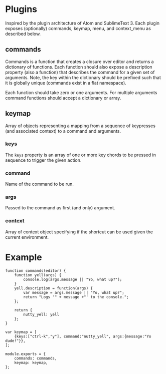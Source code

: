 # Plugins

Inspired by the plugin architecture of Atom and SublimeText 3. Each plugin exposes (optionally) commands, keymap, menu, and context_menu as described below.

## commands

Commands is a function that creates a closure over editor and returns a dictionary of functions. Each function should also expose a description property (also a function) that describes the command for a given set of arguments. Note, the key within the dictionary should be prefixed such that it is globally unique (commands exist in a flat namespace).

Each function should take zero or one arguments. For multiple arguments command functions should accept a dictionary or array.


## keymap

Array of objects representing a mapping from a sequence of keypresses (and associated context) to a command and arguments.

### keys

The `keys` property is an array of one or more key chords to be pressed in sequence to trigger the given action.

### command

Name of the command to be run.

### args

Passed to the command as first (and only) argument.

### context

Array of context object specifying if the shortcut can be used given the current environment.

# Example

    function commands(editor) {
    	function yell(args) {
    		console.log(args.message || "Yo, what up?");
    	}
    	yell.description = function(args) {
    		var message = args.message || "Yo, what up?";
    		return "Logs '" + message +"' to the console.";
    	};

    	return {
    		nutty_yell: yell
    	};
    }

    var keymap = [
        {keys:["ctrl-k","y"], command:"nutty_yell", args:{message:"Yo dude!"}},
    ];

    module.exports = {
    	commands: commands,
    	keymap: keymap,
    };